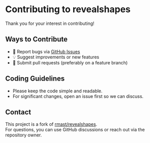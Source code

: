# Contributing to revealshapes

Thank you for your interest in contributing!

## Ways to Contribute

- 🐞 Report bugs via [GitHub Issues](https://github.com/jsbien/revealshapes/issues)
- 💡 Suggest improvements or new features
- 🔧 Submit pull requests (preferably on a feature branch)

## Coding Guidelines

- Please keep the code simple and readable.
- For significant changes, open an issue first so we can discuss.

## Contact

This project is a fork of [rmast/revealshapes](https://github.com/rmast/revealshapes).  
For questions, you can use GitHub discussions  or reach out via the repository owner.

